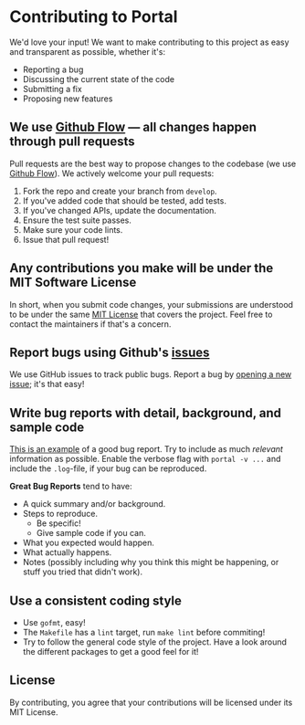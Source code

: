 # Contributing to Portal

We'd love your input! We want to make contributing to this project as easy and transparent as possible, whether it's:

- Reporting a bug
- Discussing the current state of the code
- Submitting a fix
- Proposing new features

## We use [Github Flow](https://guides.github.com/introduction/flow/index.html) — all changes happen through pull requests
Pull requests are the best way to propose changes to the codebase (we use [Github Flow](https://guides.github.com/introduction/flow/index.html)). We actively welcome your pull requests:

1. Fork the repo and create your branch from `develop`.
2. If you've added code that should be tested, add tests.
3. If you've changed APIs, update the documentation.
4. Ensure the test suite passes.
5. Make sure your code lints.
6. Issue that pull request!

## Any contributions you make will be under the MIT Software License
In short, when you submit code changes, your submissions are understood to be under the same [MIT License](http://choosealicense.com/licenses/mit/) that covers the project. Feel free to contact the maintainers if that's a concern.

## Report bugs using Github's [issues](https://github.com/SpatiumPortae/portal/issues)
We use GitHub issues to track public bugs. Report a bug by [opening a new issue](https://github.com/SpatiumPortae/portal/issues/new); it's that easy!

## Write bug reports with detail, background, and sample code
[This is an example](http://stackoverflow.com/q/12488905/180626) of a good bug report. Try to include as much _relevant_ information as possible. 
Enable the verbose flag with `portal -v ...` and include the `.log`-file, if your bug can be reproduced.

**Great Bug Reports** tend to have:

- A quick summary and/or background.
- Steps to reproduce.
  - Be specific!
  - Give sample code if you can.
- What you expected would happen.
- What actually happens.
- Notes (possibly including why you think this might be happening, or stuff you tried that didn't work).

## Use a consistent coding style

- Use `gofmt`, easy!
- The `Makefile` has a `lint` target, run `make lint` before commiting!
- Try to follow the general code style of the project. Have a look around the different packages to get a good feel for it!

## License
By contributing, you agree that your contributions will be licensed under its MIT License.
